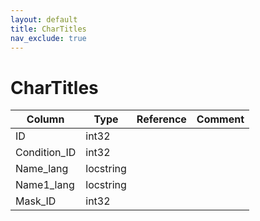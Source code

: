 ```yaml
---
layout: default
title: CharTitles
nav_exclude: true
---
```

# CharTitles

| Column | Type | Reference | Comment |
|--------|------|-----------|---------|
|ID|int32|||
|Condition_ID|int32|||
|Name_lang|locstring|||
|Name1_lang|locstring|||
|Mask_ID|int32|||
